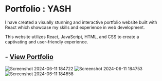 # Portfolio : YASH

I have created a visually stunning and interactive portfolio website built with React which showcase my skills and experience in web development.

This website utilizes React, JavaScript, HTML, and CSS to create a captivating and user-friendly experience.

## - [View Portfolio](https://yash042002.netlify.app/)

![Screenshot 2024-06-11 184722](https://github.com/Yash9891/Portfolio-Yash/assets/122812129/83921863-fff3-4d4b-8ab0-65e86e9cc878)
![Screenshot 2024-06-11 184753](https://github.com/Yash9891/Portfolio-Yash/assets/122812129/ecde79bd-c632-4306-9066-624fc46d31dc)
![Screenshot 2024-06-11 184858](https://github.com/Yash9891/Portfolio-Yash/assets/122812129/edb599ae-797a-40bc-bcbd-3ff6085da455)
